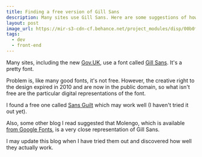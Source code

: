 ```yaml
---
title: Finding a free version of Gill Sans
description: Many sites use Gill Sans. Here are some suggestions of how to use it for free.
layout: post
image_url: https://mir-s3-cdn-cf.behance.net/project_modules/disp/00b0fe7734493.560b0afac5fac.jpg
tags:
  - dev
  - front-end
---
```


Many sites, including the new [Gov.UK](http://gov.uk), use a font called [Gill Sans](http://en.wikipedia.org/wiki/Gill_Sans). It's a pretty font.

Problem is, like many good fonts, it's not free. However, the creative right to the design expired in 2010 and are now in the public domain, so what isn't free are the particular digital representations of the font.

I found a free one called [Sans Guilt](http://ospublish.constantvzw.org/foundry/sans-guilt/) which may work well (I haven't tried it out yet).

Also, some other blog I read suggested that Molengo, which is available [from Google Fonts](http://www.google.com/webfonts#UsePlace:use/Collection:Molengo), is a very close representation of Gill Sans.

I may update this blog when I have tried them out and discovered how well they actually work.
